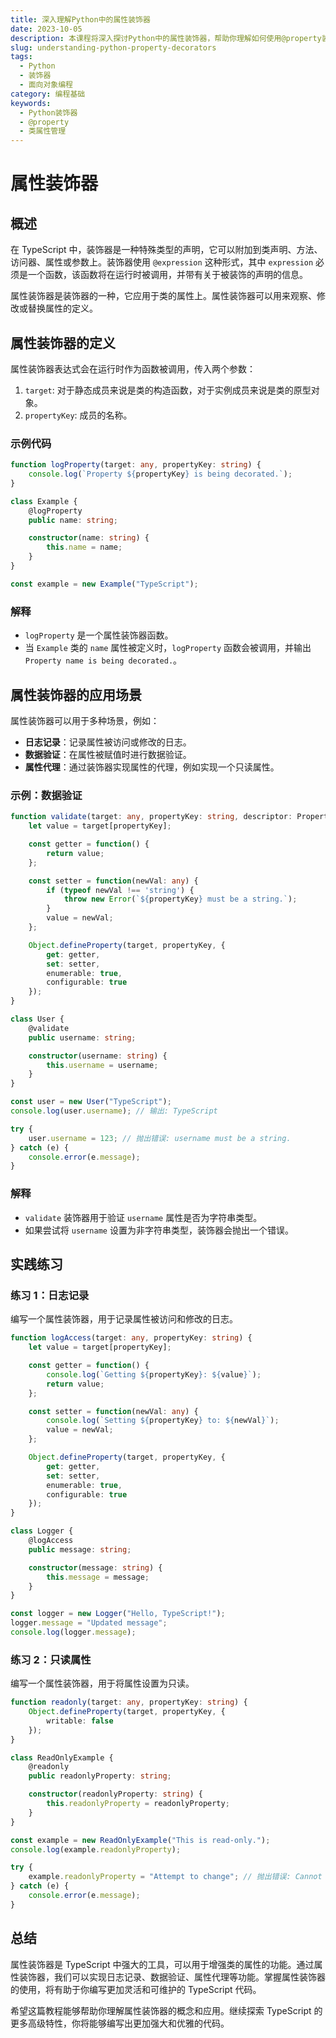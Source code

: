 ```yaml
---
title: 深入理解Python中的属性装饰器
date: 2023-10-05
description: 本课程将深入探讨Python中的属性装饰器，帮助你理解如何使用@property装饰器来管理类属性，提升代码的可读性和可维护性。
slug: understanding-python-property-decorators
tags:
  - Python
  - 装饰器
  - 面向对象编程
category: 编程基础
keywords:
  - Python装饰器
  - @property
  - 类属性管理
---
```


# 属性装饰器

## 概述

在 TypeScript 中，装饰器是一种特殊类型的声明，它可以附加到类声明、方法、访问器、属性或参数上。装饰器使用 `@expression` 这种形式，其中 `expression` 必须是一个函数，该函数将在运行时被调用，并带有关于被装饰的声明的信息。

属性装饰器是装饰器的一种，它应用于类的属性上。属性装饰器可以用来观察、修改或替换属性的定义。

## 属性装饰器的定义

属性装饰器表达式会在运行时作为函数被调用，传入两个参数：

1. `target`: 对于静态成员来说是类的构造函数，对于实例成员来说是类的原型对象。
2. `propertyKey`: 成员的名称。

### 示例代码

```typescript
function logProperty(target: any, propertyKey: string) {
    console.log(`Property ${propertyKey} is being decorated.`);
}

class Example {
    @logProperty
    public name: string;

    constructor(name: string) {
        this.name = name;
    }
}

const example = new Example("TypeScript");
```

### 解释

- `logProperty` 是一个属性装饰器函数。
- 当 `Example` 类的 `name` 属性被定义时，`logProperty` 函数会被调用，并输出 `Property name is being decorated.`。

## 属性装饰器的应用场景

属性装饰器可以用于多种场景，例如：

- **日志记录**：记录属性被访问或修改的日志。
- **数据验证**：在属性被赋值时进行数据验证。
- **属性代理**：通过装饰器实现属性的代理，例如实现一个只读属性。

### 示例：数据验证

```typescript
function validate(target: any, propertyKey: string, descriptor: PropertyDescriptor) {
    let value = target[propertyKey];

    const getter = function() {
        return value;
    };

    const setter = function(newVal: any) {
        if (typeof newVal !== 'string') {
            throw new Error(`${propertyKey} must be a string.`);
        }
        value = newVal;
    };

    Object.defineProperty(target, propertyKey, {
        get: getter,
        set: setter,
        enumerable: true,
        configurable: true
    });
}

class User {
    @validate
    public username: string;

    constructor(username: string) {
        this.username = username;
    }
}

const user = new User("TypeScript");
console.log(user.username); // 输出: TypeScript

try {
    user.username = 123; // 抛出错误: username must be a string.
} catch (e) {
    console.error(e.message);
}
```

### 解释

- `validate` 装饰器用于验证 `username` 属性是否为字符串类型。
- 如果尝试将 `username` 设置为非字符串类型，装饰器会抛出一个错误。

## 实践练习

### 练习 1：日志记录

编写一个属性装饰器，用于记录属性被访问和修改的日志。

```typescript
function logAccess(target: any, propertyKey: string) {
    let value = target[propertyKey];

    const getter = function() {
        console.log(`Getting ${propertyKey}: ${value}`);
        return value;
    };

    const setter = function(newVal: any) {
        console.log(`Setting ${propertyKey} to: ${newVal}`);
        value = newVal;
    };

    Object.defineProperty(target, propertyKey, {
        get: getter,
        set: setter,
        enumerable: true,
        configurable: true
    });
}

class Logger {
    @logAccess
    public message: string;

    constructor(message: string) {
        this.message = message;
    }
}

const logger = new Logger("Hello, TypeScript!");
logger.message = "Updated message";
console.log(logger.message);
```

### 练习 2：只读属性

编写一个属性装饰器，用于将属性设置为只读。

```typescript
function readonly(target: any, propertyKey: string) {
    Object.defineProperty(target, propertyKey, {
        writable: false
    });
}

class ReadOnlyExample {
    @readonly
    public readonlyProperty: string;

    constructor(readonlyProperty: string) {
        this.readonlyProperty = readonlyProperty;
    }
}

const example = new ReadOnlyExample("This is read-only.");
console.log(example.readonlyProperty);

try {
    example.readonlyProperty = "Attempt to change"; // 抛出错误: Cannot assign to read only property 'readonlyProperty'
} catch (e) {
    console.error(e.message);
}
```

## 总结

属性装饰器是 TypeScript 中强大的工具，可以用于增强类的属性的功能。通过属性装饰器，我们可以实现日志记录、数据验证、属性代理等功能。掌握属性装饰器的使用，将有助于你编写更加灵活和可维护的 TypeScript 代码。

希望这篇教程能够帮助你理解属性装饰器的概念和应用。继续探索 TypeScript 的更多高级特性，你将能够编写出更加强大和优雅的代码。